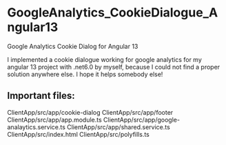 # GoogleAnalytics_CookieDialogue_Angular13
Google Analytics Cookie Dialog for Angular 13

I implemented a cookie dialogue working for google analytics for my angular 13 project with .net6.0 by myself, because I could not find a proper solution anywhere else.
I hope it helps somebody else!

## Important files:

ClientApp/src/app/cookie-dialog
ClientApp/src/app/footer
ClientApp/src/app/app.module.ts
ClientApp/src/app/google-analaytics.service.ts
ClientApp/src/app/shared.service.ts
ClientApp/src/index.html
ClientApp/src/polyfills.ts
